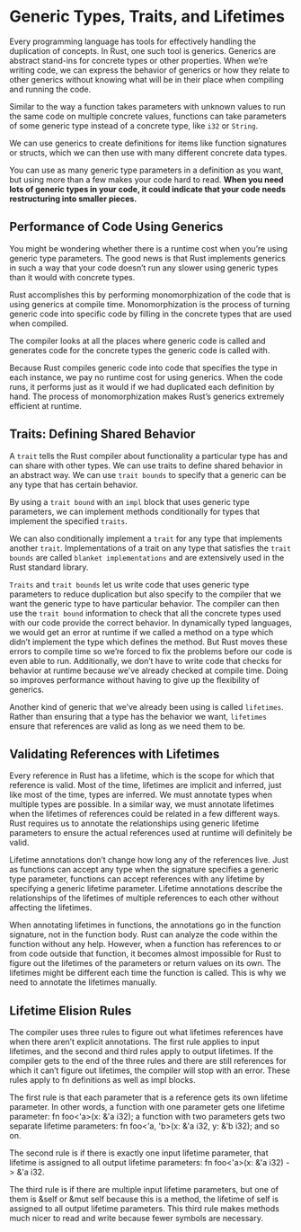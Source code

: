 # Generic Types, Traits, and Lifetimes

Every programming language has tools for effectively handling the duplication of concepts. In Rust, one such tool is generics. Generics are abstract stand-ins for concrete types or other properties. When we’re writing code, we can express the behavior of generics or how they relate to other generics without knowing what will be in their place when compiling and running the code.

Similar to the way a function takes parameters with unknown values to run the same code on multiple concrete values, functions can take parameters of some generic type instead of a concrete type, like `i32` or `String`. 

We can use generics to create definitions for items like function signatures or structs, which we can then use with many different concrete data types.

You can use as many generic type parameters in a definition as you want, but using more than a few makes your code hard to read. **When you need lots of generic types in your code, it could indicate that your code needs restructuring into smaller pieces.**

## Performance of Code Using Generics

You might be wondering whether there is a runtime cost when you’re using generic type parameters. The good news is that Rust implements generics in such a way that your code doesn’t run any slower using generic types than it would with concrete types.

Rust accomplishes this by performing monomorphization of the code that is using generics at compile time. Monomorphization is the process of turning generic code into specific code by filling in the concrete types that are used when compiled.

The compiler looks at all the places where generic code is called and generates code for the concrete types the generic code is called with.

Because Rust compiles generic code into code that specifies the type in each instance, we pay no runtime cost for using generics. When the code runs, it performs just as it would if we had duplicated each definition by hand. The process of monomorphization makes Rust’s generics extremely efficient at runtime.


## Traits: Defining Shared Behavior

A `trait` tells the Rust compiler about functionality a particular type has and can share with other types. We can use traits to define shared behavior in an abstract way. We can use `trait bounds` to specify that a generic can be any type that has certain behavior.

By using a `trait bound` with an `impl` block that uses generic type parameters, we can implement methods conditionally for types that implement the specified `traits`. 

We can also conditionally implement a `trait` for any type that implements another `trait`. Implementations of a trait on any type that satisfies the `trait bounds` are called `blanket implementations` and are extensively used in the Rust standard library. 

`Traits` and `trait bounds` let us write code that uses generic type parameters to reduce duplication but also specify to the compiler that we want the generic type to have particular behavior. The compiler can then use the `trait bound` information to check that all the concrete types used with our code provide the correct behavior. In dynamically typed languages, we would get an error at runtime if we called a method on a type which didn’t implement the type which defines the method. But Rust moves these errors to compile time so we’re forced to fix the problems before our code is even able to run. Additionally, we don’t have to write code that checks for behavior at runtime because we’ve already checked at compile time. Doing so improves performance without having to give up the flexibility of generics.

Another kind of generic that we’ve already been using is called `lifetimes`. Rather than ensuring that a type has the behavior we want, `lifetimes` ensure that references are valid as long as we need them to be.

## Validating References with Lifetimes

Every reference in Rust has a lifetime, which is the scope for which that reference is valid. Most of the time, lifetimes are implicit and inferred, just like most of the time, types are inferred. We must annotate types when multiple types are possible. In a similar way, we must annotate lifetimes when the lifetimes of references could be related in a few different ways. Rust requires us to annotate the relationships using generic lifetime parameters to ensure the actual references used at runtime will definitely be valid.

Lifetime annotations don’t change how long any of the references live. Just as functions can accept any type when the signature specifies a generic type parameter, functions can accept references with any lifetime by specifying a generic lifetime parameter. Lifetime annotations describe the relationships of the lifetimes of multiple references to each other without affecting the lifetimes.

When annotating lifetimes in functions, the annotations go in the function signature, not in the function body. Rust can analyze the code within the function without any help. However, when a function has references to or from code outside that function, it becomes almost impossible for Rust to figure out the lifetimes of the parameters or return values on its own. The lifetimes might be different each time the function is called. This is why we need to annotate the lifetimes manually.

## Lifetime Elision Rules

The compiler uses three rules to figure out what lifetimes references have when there aren’t explicit annotations. The first rule applies to input lifetimes, and the second and third rules apply to output lifetimes. If the compiler gets to the end of the three rules and there are still references for which it can’t figure out lifetimes, the compiler will stop with an error. These rules apply to fn definitions as well as impl blocks.

The first rule is that each parameter that is a reference gets its own lifetime parameter. In other words, a function with one parameter gets one lifetime parameter: fn foo<'a>(x: &'a i32); a function with two parameters gets two separate lifetime parameters: fn foo<'a, 'b>(x: &'a i32, y: &'b i32); and so on.

The second rule is if there is exactly one input lifetime parameter, that lifetime is assigned to all output lifetime parameters: fn foo<'a>(x: &'a i32) -> &'a i32.

The third rule is if there are multiple input lifetime parameters, but one of them is &self or &mut self because this is a method, the lifetime of self is assigned to all output lifetime parameters. This third rule makes methods much nicer to read and write because fewer symbols are necessary.